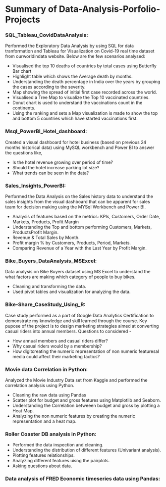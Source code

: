 # Summary of Data-Analysis-Porfolio-Projects

### SQL_Tableau_CovidDataAnalysis:
Performed the Exploratory Data Analysis by using SQL for data tranformation and Tableau for Visualization on Covid-19 real time dataset from ourworldindata website. Below are the few scenarios analysed:
* Visualised the top 10 deaths of countries by total cases using Butterfly Bar chart
* Highlight table which shows the Average death by months.
* Understanding the death percentage in India over the years by grouping the cases according to the severity. 
* Map showing the spread of initial first case recorded across the world.
* Visualised a Tree Map to visualize the Top 10 vaccinated countries.
* Donut chart is used to understand the vaccinations count in the continents.
* Using the ranking and sets a Map visualization is made to show the top and bottom 5 countries which have started vaccinations first. 

### Msql_PowerBI_Hotel_dashboard:
Created a visual dashboard for hotel business (based on previous 24 months historical data) using MySQL workbench and Power BI to answer the questions like,
* Is the hotel revenue growing over period of time? 
* Should the hotel increase parking lot size? 
* What trends can be seen in the data?

### Sales_Insights_PowerBI:
Performed the Data Analysis on the Sales history data to understand the sales insights from the visual dashboard that can be apparent for sales team for decision making using the MYSql Workbench and Power BI.
* Analysis of features based on the metrics:  KPIs, Customers, Order Date, Markets, Products, Profit Margin
* Understanding the Top and bottom performing Customers, Markets, ProductsProfit Margin.
* Revenue & Total Sales by Month.
* Profit margin % by Customers, Products, Period, Markets.
* Comparing Revenue of a Year with the Last Year by Profit Margin.

### Bike_Buyers_DataAnalysis_MSExcel:
Data analysis on Bike Buyers dataset using MS Excel to understand the what factors are making which category of people to buy bikes.
* Cleaning and transforming the data.
* Used pivot tables and visualization for analyzing the data.

### Bike-Share_CaseStudy_Using_R:
Case study performed as a part of Google Data Analytics Certification to demonstrate my knowledge and skill learned through the course.
Key pupose of the project is to design marketing strategies aimed at converting casual riders into annual members. Questions to considered - 
* How annual members and casual riders differ?
*	Why casual riders would by a membership?
*	How digitcreating the numeric representation of non numeric featuresal media could affect their marketing tactics?

### Movie data Correlation in Python:
Analyzed the Movie Industry Data set from Kaggle and performed the correlation analysis using Python.
* Cleaning the raw data using Pandas
* Scatter plot for budget and gross features using Matplotlib and Seaborn.
* Understanding the Correlation betweeen budget and gross by plotting a Heat Map.
* Analyzing the non numeric features by creating the numeric representation and a heat map. 

### Roller Coaster DB analysis in Python:
* Performed the data inspection and cleaning.
* Understanding the distribution of different features (Univariant analysis).
* Plotting features relationships.
* Analyzing different features uisng the pairplots.
* Asking questions about data.

### Data analysis of FRED Economic timeseries data using Pandas:
